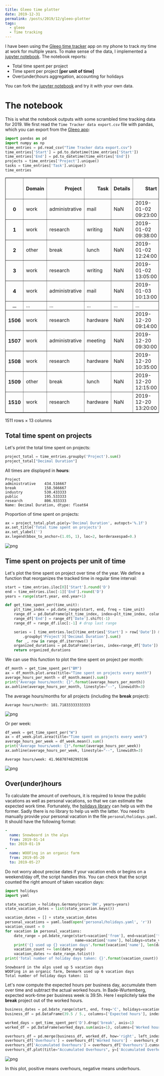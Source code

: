 ```yaml
---
title: Gleeo time plotter
date: 2019-12-31
permalink: /posts/2019/12/gleeo-plotter
tags:
  - gleeo
  - Time tracking
---
```


I have been using the [Gleeo time tracker](https://www.gleeo.com/index.php/en/) app on my phone to track my time at work for multiple years.
To make sense of the data, I implemented a [jupyter notebook](https://github.com/jackokaiser/gleeo_time_analysis).
The notebook reports:
- Total time spent per project
- Time spent per project __[per unit of time]__
- Over(under)hours aggregation, accounting for holidays

You can fork the [jupyter notebook](https://github.com/jackokaiser/gleeo_time_analysis) and try it with your own data.

# The notebook

This is what the notebook outputs with some scrambled time tracking data for 2019.
We first read the `Time Tracker data export.csv` file with pandas, which you can export from the [Gleeo app](https://www.gleeo.com/index.php/en/):

```python
import pandas as pd
import numpy as np
time_entries = pd.read_csv("Time Tracker data export.csv")
time_entries['Start'] = pd.to_datetime(time_entries['Start'])
time_entries['End'] = pd.to_datetime(time_entries['End'])
projects = time_entries['Project'].unique()
tasks = time_entries['Task'].unique()
time_entries
```

<div>
<style scoped>
    .dataframe tbody tr th:only-of-type {
        vertical-align: middle;
    }

    .dataframe tbody tr th {
        vertical-align: top;
    }

    .dataframe thead th {
        text-align: right;
    }
</style>
<table border="1" class="dataframe">
  <thead>
    <tr style="text-align: right;">
      <th></th>
      <th>Domain</th>
      <th>Project</th>
      <th>Task</th>
      <th>Details</th>
      <th>Start</th>
      <th>...</th>
      <th>Decimal Duration</th>
      <th>Project-Extra-1</th>
      <th>Project-Extra-2</th>
      <th>Task-Extra-1</th>
      <th>Task-Extra-2</th>
    </tr>
  </thead>
  <tbody>
    <tr>
      <th>0</th>
      <td>work</td>
      <td>administrative</td>
      <td>mail</td>
      <td>NaN</td>
      <td>2019-01-02 09:23:00</td>
      <td>...</td>
      <td>0.250000</td>
      <td>NaN</td>
      <td>NaN</td>
      <td>NaN</td>
      <td>NaN</td>
    </tr>
    <tr>
      <th>1</th>
      <td>work</td>
      <td>research</td>
      <td>writing</td>
      <td>NaN</td>
      <td>2019-01-02 09:38:00</td>
      <td>...</td>
      <td>2.766667</td>
      <td>NaN</td>
      <td>NaN</td>
      <td>NaN</td>
      <td>NaN</td>
    </tr>
    <tr>
      <th>2</th>
      <td>other</td>
      <td>break</td>
      <td>lunch</td>
      <td>NaN</td>
      <td>2019-01-02 12:24:00</td>
      <td>...</td>
      <td>0.683333</td>
      <td>NaN</td>
      <td>NaN</td>
      <td>NaN</td>
      <td>NaN</td>
    </tr>
    <tr>
      <th>3</th>
      <td>work</td>
      <td>research</td>
      <td>writing</td>
      <td>NaN</td>
      <td>2019-01-02 13:05:00</td>
      <td>...</td>
      <td>5.033333</td>
      <td>NaN</td>
      <td>NaN</td>
      <td>NaN</td>
      <td>NaN</td>
    </tr>
    <tr>
      <th>4</th>
      <td>work</td>
      <td>administrative</td>
      <td>mail</td>
      <td>NaN</td>
      <td>2019-01-03 10:13:00</td>
      <td>...</td>
      <td>0.116667</td>
      <td>NaN</td>
      <td>NaN</td>
      <td>NaN</td>
      <td>NaN</td>
    </tr>
    <tr>
      <th>...</th>
      <td>...</td>
      <td>...</td>
      <td>...</td>
      <td>...</td>
      <td>...</td>
      <td>...</td>
      <td>...</td>
      <td>...</td>
      <td>...</td>
      <td>...</td>
      <td>...</td>
    </tr>
    <tr>
      <th>1506</th>
      <td>work</td>
      <td>research</td>
      <td>hardware</td>
      <td>NaN</td>
      <td>2019-12-20 09:14:00</td>
      <td>...</td>
      <td>0.266667</td>
      <td>NaN</td>
      <td>NaN</td>
      <td>NaN</td>
      <td>NaN</td>
    </tr>
    <tr>
      <th>1507</th>
      <td>work</td>
      <td>administrative</td>
      <td>meeting</td>
      <td>NaN</td>
      <td>2019-12-20 09:30:00</td>
      <td>...</td>
      <td>1.083333</td>
      <td>NaN</td>
      <td>NaN</td>
      <td>NaN</td>
      <td>NaN</td>
    </tr>
    <tr>
      <th>1508</th>
      <td>work</td>
      <td>research</td>
      <td>hardware</td>
      <td>NaN</td>
      <td>2019-12-20 10:35:00</td>
      <td>...</td>
      <td>1.666667</td>
      <td>NaN</td>
      <td>NaN</td>
      <td>NaN</td>
      <td>NaN</td>
    </tr>
    <tr>
      <th>1509</th>
      <td>other</td>
      <td>break</td>
      <td>lunch</td>
      <td>NaN</td>
      <td>2019-12-20 12:15:00</td>
      <td>...</td>
      <td>1.083333</td>
      <td>NaN</td>
      <td>NaN</td>
      <td>NaN</td>
      <td>NaN</td>
    </tr>
    <tr>
      <th>1510</th>
      <td>work</td>
      <td>research</td>
      <td>hardware</td>
      <td>NaN</td>
      <td>2019-12-20 13:20:00</td>
      <td>...</td>
      <td>0.733333</td>
      <td>NaN</td>
      <td>NaN</td>
      <td>NaN</td>
      <td>NaN</td>
    </tr>
  </tbody>
</table>
<p>1511 rows × 13 columns</p>
</div>

## Total time spent on projects

Let's print the total time spent on projects:

```python
project_total = time_entries.groupby('Project').sum()
project_total["Decimal Duration"]
```

All times are displayed in **hours**:

    Project
    administrative    434.516667
    break             158.566667
    industry          530.433333
    public            195.533333
    research          806.933333
    Name: Decimal Duration, dtype: float64

Proportion of time spent on projects:

```python
ax = project_total.plot.pie(y='Decimal Duration', autopct='%.1f')
ax.set_title('Total time spent on projects')
ax.set_ylabel('')
ax.legend(bbox_to_anchor=(1.05, 1), loc=2, borderaxespad=0.)
```

![png](/images/gleeo/output_7_1.png)


## Time spent on projects per unit of time

Let's plot the time spent on project over time of the year.
We define a function that reorganizes the tracked time in regular time interval:

```python
start = time_entries.iloc[0]['Start'].round('D')
end = time_entries.iloc[-1]['End'].round('D')
years = range(start.year, end.year+1)

def get_time_spent_per(time_unit):
    plt_time_index = pd.date_range(start, end, freq = time_unit)
    range_df = pd.DataFrame(plt_time_index, index=plt_time_index, columns=['Date'])
    range_df['End'] = range_df['Date'].shift(-1)
    range_df = range_df.iloc[:-1] # drop last range

    series = [ time_entries.loc[(time_entries['Start'] > row['Date']) & (time_entries['End'] < row['End'])]\
        .groupby('Project')['Decimal Duration'].sum()
     for _, row in range_df.iterrows() ]
    organized_durations = pd.DataFrame(series, index=range_df['Date']).fillna(0)
    return organized_durations
```

We can use this function to plot the time spent on project per month:

```python
df_month = get_time_spent_per("BM")
ax = df_month.plot.area(title="Time spent on projects every month")
average_hours_per_month = df_month.mean().sum()
print("Average hours/month: {}".format(average_hours_per_month))
ax.axhline(average_hours_per_month, linestyle="--", linewidth=3)
```

The average hours/months for all projects (including the **break** project):

    Average hours/month: 181.71833333333333


![png](/images/gleeo/output_11_2.png)

Or per week:

```python
df_week = get_time_spent_per("W")
ax = df_week.plot.area(title="Time spent on projects every week")
average_hours_per_week = df_week.mean().sum()
print("Average hours/week: {}".format(average_hours_per_week))
ax.axhline(average_hours_per_week, linestyle="--", linewidth=3)
```

    Average hours/week: 41.968707482993196

![png](/images/gleeo/output_13_2.png)


## Over(under)hours

To calculate the amount of overhours, it is required to know the public vacations as well as personal vacations, so that we can estimate the expected work time.
Fortunately, the [holidays library](https://pypi.org/project/holidays/) can help us with the former.
Sadly there is no library to help us with the latter.
You need to manually provide your personal vacation in the file `personal/holidays.yaml`.
It should have the following format:

```yaml
-
  name: Snowboard in the alps
  from: 2019-01-14
  to: 2019-01-19
-
  name: WOOFing in an organic farm
  from: 2019-05-20
  to: 2019-05-27
```

Do not worry about precise dates if your vacation ends or begins on a weekend/day off, the script handles this.
You can check that the script counted the right amount of taken vacation days:

```python
import holidays
import yaml

state_vacation = holidays.Germany(prov='BW', years=years)
state_vacation_dates = list(state_vacation.keys())

vacation_dates = [] + state_vacation_dates
personal_vacations = yaml.load(open('personal/holidays.yaml', 'r'))
vacation_count = 0
for vacation in personal_vacations:
    date_range = pd.bdate_range(start=vacation['from'], end=vacation['to'], freq='C',
                                name=vacation['name'], holidays=state_vacation_dates)
    print('{} used up {} vacation days'.format(vacation['name'], len(date_range)))
    vacation_count += len(date_range)
    vacation_dates += date_range.tolist()
print('Total number of holiday days taken: {}'.format(vacation_count))
```

    Snowboard in the alps used up 5 vacation days
    WOOFing in an organic farm, Denmark used up 6 vacation days
    Total number of holiday days taken: 11


Let's now compute the expected hours per business day, accumulate them over time and subtract the actual worked hours.
In Bade-Wurtemberg, expected work-time per business week is 39.5h.
Here I explicitely take the **break** project out of the worked hours.

```python
business_dates = pd.bdate_range(start, end, freq='C', holidays=vacation_dates)
business_df = pd.DataFrame(39.5 / 5., columns=['Expected hours'], index=business_dates)

worked_days = get_time_spent_per('D').drop('break', axis=1)
worked_df = pd.DataFrame(worked_days.sum(axis=1), columns=['Worked hours'])

overhours_df = pd.merge(business_df, worked_df, how='right', left_index=True, right_index=True).fillna(0)
overhours_df['Overhours'] = overhours_df['Worked hours'] - overhours_df['Expected hours']
overhours_df['Accumulated Overhours'] = overhours_df['Overhours'].cumsum()
overhours_df.plot(title="Accumulated Overhours", y=['Accumulated Overhours'])

```

![png](/images/gleeo/output_17_1.png)

In this plot, positive means overhours, negative means underhours.
